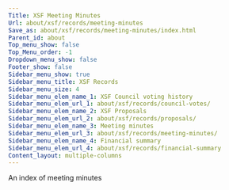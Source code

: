 ```yaml
---
Title: XSF Meeting Minutes
Url: about/xsf/records/meeting-minutes
Save_as: about/xsf/records/meeting-minutes/index.html
Parent_id: about
Top_menu_show: false
Top_Menu_order: -1
Dropdown_menu_show: false
Footer_show: false
Sidebar_menu_show: true
Sidebar_menu_title: XSF Records
Sidebar_menu_size: 4
Sidebar_menu_elem_name_1: XSF Council voting history
Sidebar_menu_elem_url_1: about/xsf/records/council-votes/
Sidebar_menu_elem_name_2: XSF Proposals
Sidebar_menu_elem_url_2: about/xsf/records/proposals/
Sidebar_menu_elem_name_3: Meeting minutes
Sidebar_menu_elem_url_3: about/xsf/records/meeting-minutes/
Sidebar_menu_elem_name_4: Financial summary
Sidebar_menu_elem_url_4: about/xsf/records/financial-summary
Content_layout: multiple-columns
---
```


An index of meeting minutes